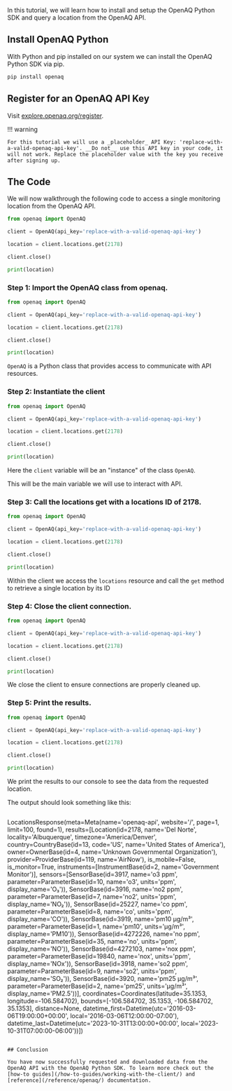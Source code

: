 

In this tutorial, we will learn how to install and setup the OpenAQ Python SDK and query a location from the OpenAQ API.


## Install OpenAQ Python

With Python and pip installed on our system we can install the OpenAQ Python SDK via pip.

```sh
pip install openaq
```


## Register for an OpenAQ API Key

Visit [explore.openaq.org/register](https://explore.openaq.org/register).


!!! warning

    For this tutorial we will use a _placeholder_ API Key: 'replace-with-a-valid-openaq-api-key'. __Do not__ use this API key in your code, it will not work. Replace the placeholder value with the key you receive after signing up.


## The Code


We will now walkthrough the following code to access a single monitoring location from the OpenAQ API.

```py
from openaq import OpenAQ

client = OpenAQ(api_key='replace-with-a-valid-openaq-api-key')

location = client.locations.get(2178)

client.close()

print(location)
```


### Step 1: Import the OpenAQ class from openaq.

```py hl_lines="1"
from openaq import OpenAQ

client = OpenAQ(api_key='replace-with-a-valid-openaq-api-key')

location = client.locations.get(2178)

client.close()

print(location)
```

`OpenAQ` is a Python class that provides access to communicate with API resources.

### Step 2: Instantiate the client

```py hl_lines="3"
from openaq import OpenAQ

client = OpenAQ(api_key='replace-with-a-valid-openaq-api-key')

location = client.locations.get(2178)

client.close()

print(location)
```

Here the `client` variable will be an "instance" of the class `OpenAQ`.

This will be the main variable we will use to interact with API.

### Step 3: Call the locations get with a locations ID of 2178.

```py hl_lines="5"
from openaq import OpenAQ

client = OpenAQ(api_key='replace-with-a-valid-openaq-api-key')

location = client.locations.get(2178)

client.close()

print(location)
```

Within the client we access the `locations` resource and call the `get` method to retrieve a single location by its ID


### Step 4: Close the client connection.

```py hl_lines="7"
from openaq import OpenAQ

client = OpenAQ(api_key='replace-with-a-valid-openaq-api-key')

location = client.locations.get(2178)

client.close()

print(location)
```

We close the client to ensure connections are properly cleaned up.


### Step 5: Print the results.

```py hl_lines="9"
from openaq import OpenAQ

client = OpenAQ(api_key='replace-with-a-valid-openaq-api-key')

location = client.locations.get(2178)

client.close()

print(location)
```

We print the results to our console to see the data from the requested location.

The output should look something like this:

> ```
LocationsResponse(meta=Meta(name='openaq-api', website='/', page=1, limit=100, found=1), results=[Location(id=2178, name='Del Norte', locality='Albuquerque', timezone='America/Denver', country=CountryBase(id=13, code='US', name='United States of America'), owner=OwnerBase(id=4, name='Unknown Governmental Organization'), provider=ProviderBase(id=119, name='AirNow'), is_mobile=False, is_monitor=True, instruments=[InstrumentBase(id=2, name='Government Monitor')], sensors=[SensorBase(id=3917, name='o3 ppm', parameter=ParameterBase(id=10, name='o3', units='ppm', display_name='O₃')), SensorBase(id=3916, name='no2 ppm', parameter=ParameterBase(id=7, name='no2', units='ppm', display_name='NO₂')), SensorBase(id=25227, name='co ppm', parameter=ParameterBase(id=8, name='co', units='ppm', display_name='CO')), SensorBase(id=3919, name='pm10 µg/m³', parameter=ParameterBase(id=1, name='pm10', units='µg/m³', display_name='PM10')), SensorBase(id=4272226, name='no ppm', parameter=ParameterBase(id=35, name='no', units='ppm', display_name='NO')), SensorBase(id=4272103, name='nox ppm', parameter=ParameterBase(id=19840, name='nox', units='ppm', display_name='NOx')), SensorBase(id=3918, name='so2 ppm', parameter=ParameterBase(id=9, name='so2', units='ppm', display_name='SO₂')), SensorBase(id=3920, name='pm25 µg/m³', parameter=ParameterBase(id=2, name='pm25', units='µg/m³', display_name='PM2.5'))], coordinates=Coordinates(latitude=35.1353, longitude=-106.584702), bounds=[-106.584702, 35.1353, -106.584702, 35.1353], distance=None, datetime_first=Datetime(utc='2016-03-06T19:00:00+00:00', local='2016-03-06T12:00:00-07:00'), datetime_last=Datetime(utc='2023-10-31T13:00:00+00:00', local='2023-10-31T07:00:00-06:00'))])
```

## Conclusion

You have now successfully requested and downloaded data from the OpenAQ API with the OpenAQ Python SDK. To learn more check out the [how-to guides](/how-to-guides/working-with-the-client/) and [reference](/reference/openaq/) documentation.
